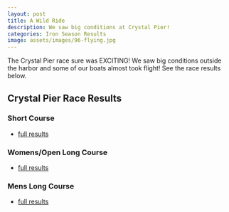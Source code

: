```yaml
---
layout: post
title: A Wild Ride
description: We saw big conditions at Crystal Pier!
categories: Iron Season Results
image: assets/images/96-flying.jpg
---
```


The Crystal Pier race sure was EXCITING! We saw big conditions outside the harbor and some of our boats almost took flight! See the race results below.

## Crystal Pier Race Results

### Short Course 
* [full results](http://www.scora.org/wp-content/uploads/2012/01/CP-Overall-ShortCourse.pdf
)

### Womens/Open Long Course
* [full results](http://www.scora.org/wp-content/uploads/2012/01/CP-Overall-Women.pdf)

### Mens Long Course
* [full results](http://www.scora.org/wp-content/uploads/2012/01/CP-Overall-Men.pdf)